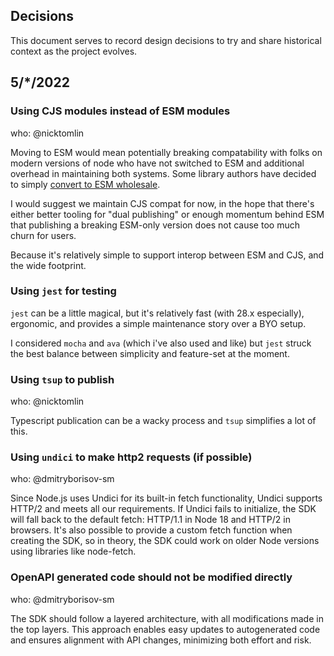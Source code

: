 Decisions
---

This document serves to record design decisions to try and share historical context as the project evolves.

## 5/*/2022

###  Using CJS modules instead of ESM modules

who: @nicktomlin

Moving to ESM would mean potentially breaking compatability with folks on modern versions of node who have not switched to ESM and additional overhead in maintaining both systems. Some library authors have decided to simply [convert to ESM wholesale](https://blog.sindresorhus.com/get-ready-for-esm-aa53530b3f77).

I would suggest we maintain CJS compat for now, in the hope that there's either better tooling for "dual publishing" or enough momentum behind ESM that publishing a breaking ESM-only version does not cause too much churn for users.

Because it's relatively simple to support interop between ESM and CJS, and the wide footprint.

### Using `jest` for testing

`jest` can be a little magical, but it's relatively fast (with 28.x especially), ergonomic, and provides a simple maintenance story over a BYO setup.

I considered `mocha` and `ava` (which i've also used and like) but `jest` struck the best balance between simplicity and feature-set at the moment.

### Using `tsup` to publish

who: @nicktomlin

Typescript publication can be a wacky process and `tsup` simplifies a lot of this. 

### Using `undici` to make http2 requests (if possible)

who: @dmitryborisov-sm

Since Node.js uses Undici for its built-in fetch functionality, Undici supports HTTP/2 and meets all our requirements. If Undici fails to initialize, the SDK will fall back to the default fetch: HTTP/1.1 in Node 18 and HTTP/2 in browsers. It's also possible to provide a custom fetch function when creating the SDK, so in theory, the SDK could work on older Node versions using libraries like node-fetch.

### OpenAPI generated code should not be modified directly

who: @dmitryborisov-sm

The SDK should follow a layered architecture, with all modifications made in the top layers. This approach enables easy updates to autogenerated code and ensures alignment with API changes, minimizing both effort and risk.
